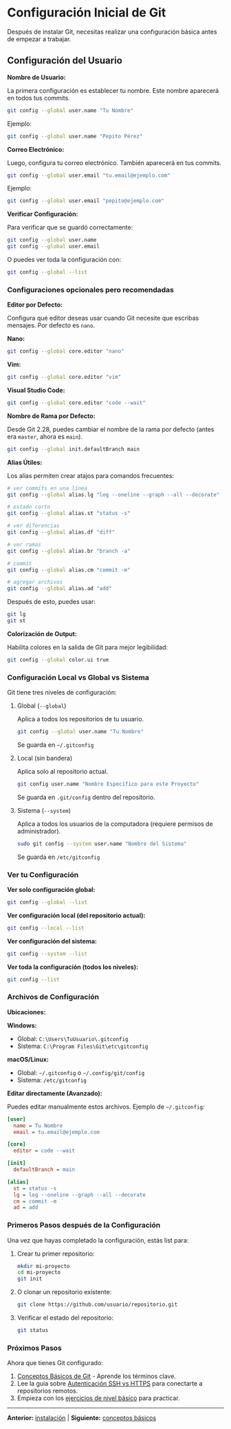 # Configuración Inicial de Git

Después de instalar Git, necesitas realizar una configuración básica
antes de empezar a trabajar.

## Configuración del Usuario

**Nombre de Usuario:**

La primera configuración es establecer tu nombre. Este nombre aparecerá
en todos tus commits.

```bash
git config --global user.name "Tu Nombre"
```

Ejemplo:

```bash
git config --global user.name "Pepito Pérez"
```

**Correo Electrónico:**

Luego, configura tu correo electrónico. También aparecerá en tus commits.

```bash
git config --global user.email "tu.email@ejemplo.com"
```

Ejemplo:

```bash
git config --global user.email "pepito@ejemplo.com"
```

**Verificar Configuración:**

Para verificar que se guardó correctamente:

```bash
git config --global user.name
git config --global user.email
```

O puedes ver toda la configuración con:

```bash
git config --global --list
```

### Configuraciones opcionales pero recomendadas

**Editor por Defecto:**

Configura qué editor deseas usar cuando Git necesite que escribas
mensajes. Por defecto es `nano`.

**Nano:**

```bash
git config --global core.editor "nano"
```

**Vim:**

```bash
git config --global core.editor "vim"
```

**Visual Studio Code:**

```bash
git config --global core.editor "code --wait"
```

**Nombre de Rama por Defecto:**

Desde Git 2.28, puedes cambiar el nombre de la rama por defecto
(antes era `master`, ahora es `main`).

```bash
git config --global init.defaultBranch main
```

**Alias Útiles:**

Los alias permiten crear atajos para comandos frecuentes:

```bash
# ver commits en una línea
git config --global alias.lg "log --oneline --graph --all --decorate"

# estado corto
git config --global alias.st "status -s"

# ver diferencias
git config --global alias.df "diff"

# ver ramas
git config --global alias.br "branch -a"

# commit
git config --global alias.cm "commit -m"

# agregar archivos
git config --global alias.ad "add"
```

Después de esto, puedes usar:

```bash
git lg
git st
```

**Colorización de Output:**

Habilita colores en la salida de Git para mejor legibilidad:

```bash
git config --global color.ui true
```

### Configuración Local vs Global vs Sistema

Git tiene tres niveles de configuración:

1. Global (`--global`)

   Aplica a todos los repositorios de tu usuario.

   ```bash
   git config --global user.name "Tu Nombre"
   ```

   Se guarda en `~/.gitconfig`

2. Local (sin bandera)

   Aplica solo al repositorio actual.

   ```bash
   git config user.name "Nombre Específico para este Proyecto"
   ```

   Se guarda en `.git/config` dentro del repositorio.

3. Sistema (`--system`)

   Aplica a todos los usuarios de la computadora (requiere permisos de administrador).

   ```bash
   sudo git config --system user.name "Nombre del Sistema"
   ```

   Se guarda en `/etc/gitconfig`

### Ver tu Configuración

**Ver solo configuración global:**

```bash
git config --global --list
```

**Ver configuración local (del repositorio actual):**

```bash
git config --local --list
```

**Ver configuración del sistema:**

```bash
git config --system --list
```

**Ver toda la configuración (todos los niveles):**

```bash
git config --list
```

### Archivos de Configuración

**Ubicaciones:**

**Windows:**

- Global: `C:\Users\TuUsuario\.gitconfig`
- Sistema: `C:\Program Files\Git\etc\gitconfig`

**macOS/Linux:**

- Global: `~/.gitconfig` o `~/.config/git/config`
- Sistema: `/etc/gitconfig`

**Editar directamente (Avanzado):**

Puedes editar manualmente estos archivos. Ejemplo de `~/.gitconfig`:

```ini
[user]
  name = Tu Nombre
  email = tu.email@ejemplo.com

[core]
  editor = code --wait

[init]
  defaultBranch = main

[alias]
  st = status -s
  lg = log --oneline --graph --all --decorate
  cm = commit -m
  ad = add
```

### Primeros Pasos después de la Configuración

Una vez que hayas completado la configuración, estás list para:

1. Crear tu primer repositorio:

   ```bash
   mkdir mi-proyecto
   cd mi-proyecto
   git init
   ```

2. O clonar un repositorio existente:

   ```bash
   git clone https://github.com/usuario/repositorio.git
   ```

3. Verificar el estado del repositorio:

   ```bash
   git status
   ```

### Próximos Pasos

Ahora que tienes Git configurado:

1. [Conceptos Básicos de Git](docs/es/conceptos-basicos.md) - Aprende los términos clave.
2. Lee la guía sobre [Autenticación SSH vs HTTPS](guias/es/autenticacion-ssh-https.md) para conectarte a repositorios remotos.
3. Empieza con los [ejercicios de nivel básico](ejercicios/nivel-basico.md) para practicar.

---

**Anterior:** [instalación](/docs/es/instalacion.md) | **Siguiente:** [conceptos básicos](/docs/es/conceptos-basicos.md)
